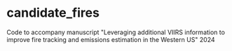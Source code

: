 # candidate_fires
Code to accompany manuscript "Leveraging additional VIIRS information to improve fire tracking and emissions estimation in the Western US" 2024
